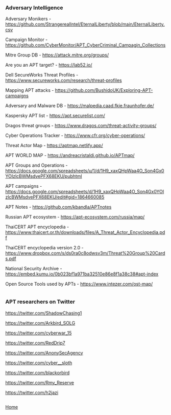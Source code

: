### Adversary Intelligence

Adversary Monikers - https://github.com/StrangerealIntel/EternalLiberty/blob/main/EternalLiberty.csv

Campaign Monitor - https://github.com/CyberMonitor/APT_CyberCriminal_Campagin_Collections

Mitre Group DB - https://attack.mitre.org/groups/

Are you an APT target? - https://lab52.io/

Dell SecureWorks Threat Profiles - https://www.secureworks.com/research/threat-profiles

Mapping APT attacks - https://github.com/BushidoUK/Exploring-APT-campaigns

Adversary and Malware DB - https://malpedia.caad.fkie.fraunhofer.de/

Kaspersky APT list - https://apt.securelist.com/

Dragos threat groups - https://www.dragos.com/threat-activity-groups/

Cyber Operations Tracker - https://www.cfr.org/cyber-operations/

Threat Actor Map - https://aptmap.netlify.app/

APT WORLD MAP - https://andreacristaldi.github.io/APTmap/

APT Groups and Operations - https://docs.google.com/spreadsheets/u/1/d/1H9_xaxQHpWaa4O_Son4Gx0YOIzlcBWMsdvePFX68EKU/pubhtml

APT campaigns - https://docs.google.com/spreadsheets/d/1H9_xaxQHpWaa4O_Son4Gx0YOIzlcBWMsdvePFX68EKU/edit#gid=1864660085

APT Notes - https://github.com/kbandla/APTnotes

Russian APT ecosystem - https://apt-ecosystem.com/russia/map/

ThaiCERT APT encyclopedia - https://www.thaicert.or.th/downloads/files/A_Threat_Actor_Encyclopedia.pdf

ThaiCERT encyclopedia version 2.0 - https://www.dropbox.com/s/ds0ra0c8odwsv3m/Threat%20Group%20Cards.pdf

National Security Archive - https://embed.kumu.io/0b023bf1a971ba32510e86e8f1a38c38#apt-index

Open Source Tools used by APTs - https://www.intezer.com/ost-map/

```

```

### APT researchers on Twitter

https://twitter.com/ShadowChasing1

https://twitter.com/Arkbird_SOLG

https://twitter.com/cyberwar_15

https://twitter.com/RedDrip7

https://twitter.com/AnonySecAgency

https://twitter.com/cyber__sloth

https://twitter.com/blackorbird

https://twitter.com/Rmy_Reserve

https://twitter.com/h2jazi

```

```
[Home](https://github.com/BushidoUK/Open-source-tools-for-CTI/blob/master/README.md)

